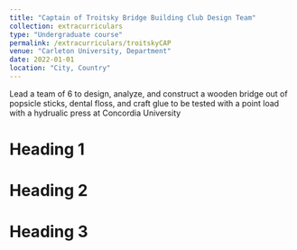 ```yaml
---
title: "Captain of Troitsky Bridge Building Club Design Team"
collection: extracurriculars
type: "Undergraduate course"
permalink: /extracurriculars/troitskyCAP
venue: "Carleton University, Department"
date: 2022-01-01
location: "City, Country"
---
```


Lead a team of 6 to design, analyze, and construct a wooden bridge out of popsicle sticks, dental floss, and craft glue to be tested with a point load with a hydrualic press at Concordia University

Heading 1
======

Heading 2
======

Heading 3
======